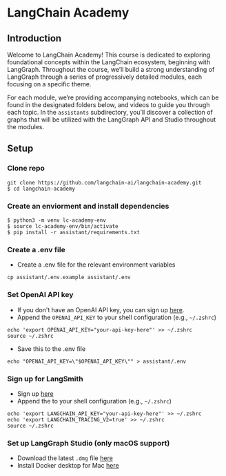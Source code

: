 # LangChain Academy 

## Introduction

Welcome to LangChain Academy! This course is dedicated to exploring foundational concepts within the LangChain ecosystem, beginning with LangGraph. Throughout the course, we’ll build a strong understanding of LangGraph through a series of progressively detailed modules, each focusing on a specific theme. 

For each module, we’re providing accompanying notebooks, which can be found in the designated folders below, and videos to guide you through each topic. In the `assistants` subdirectory, you’ll discover a collection of graphs that will be utilized with the LangGraph API and Studio throughout the modules.

## Setup

### Clone repo
```
git clone https://github.com/langchain-ai/langchain-academy.git
$ cd langchain-academy
```

### Create an enviorment and install dependencies 
```
$ python3 -m venv lc-academy-env
$ source lc-academy-env/bin/activate
$ pip install -r assistant/requirements.txt
```

### Create a .env file 
* Create a .env file for the relevant environment variables
```
cp assistant/.env.example assistant/.env
```

### Set OpenAI API key

* If you don't have an OpenAI API key, you can sign up [here](https://openai.com/index/openai-api/).
* Append the `OPENAI_API_KEY` to your shell configuration (e.g., `~/.zshrc`)
```
echo 'export OPENAI_API_KEY="your-api-key-here"' >> ~/.zshrc
source ~/.zshrc
```
* Save this to the .env file 
```
echo "OPENAI_API_KEY=\"$OPENAI_API_KEY\"" > assistant/.env
```

### Sign up for LangSmith

* Sign up [here](https://docs.smith.langchain.com/) 
* Append the  to your shell configuration (e.g., `~/.zshrc`)
```
echo 'export LANGCHAIN_API_KEY="your-api-key-here"' >> ~/.zshrc
echo 'export LANGCHAIN_TRACING_V2=true' >> ~/.zshrc
source ~/.zshrc
```

### Set up LangGraph Studio (only macOS support)

* Download the latest `.dmg` file [here](https://github.com/langchain-ai/langgraph-studio?tab=readme-ov-file#download)
* Install Docker desktop for Mac [here](https://docs.docker.com/engine/install/)
